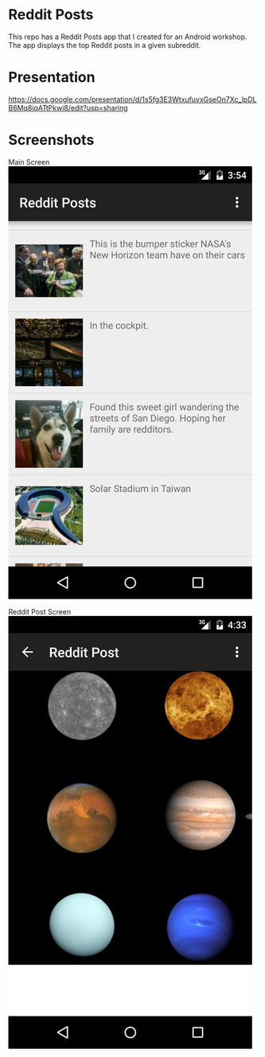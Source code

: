 # Reddit Posts
This repo has a Reddit Posts app that I created for an Android workshop. The app displays the top Reddit posts in a given subreddit.

# Presentation
https://docs.google.com/presentation/d/1s5fg3E3WtxufuvxGseOn7Xc_lpDLB6Mq8iqATtPkwi8/edit?usp=sharing

# Screenshots
Main Screen
![Screen 1](/screenshots/screen1.png)

Reddit Post Screen
![Screen 2](/screenshots/screen2.png)